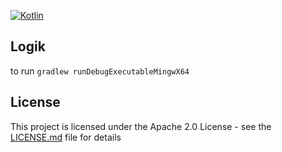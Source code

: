 [![Kotlin](https://img.shields.io/badge/Kotlin-2.0-blue.svg?style=flat&logo=kotlin)](https://kotlinlang.org)

## Logik

to run `gradlew runDebugExecutableMingwX64`


## License

This project is licensed under the Apache 2.0 License - see the [LICENSE.md](LICENSE.md) file for details
